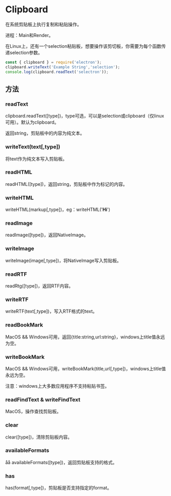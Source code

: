 # Clipboard

在系统剪贴板上执行复制和粘贴操作。

进程：Main和Render。

在Linux上，还有一个selection粘贴板，想要操作该剪切板，你需要为每个函数传递selection参数。

```js
const { clipboard } = require('electron');
clipboard.writeText('Example String','selection');
console.log(clipboard.readText('selectron'));
```

## 方法

### readText

clipboard.readText([type])，type可选，可以是selection或clipboard（仅linux可用）。默认为clipboard。

返回string，剪贴板中的内容为纯文本。

### writeText(text[,type])

将text作为纯文本写入剪贴板。

### readHTML

readHTML([type])，返回string，剪贴板中作为标记的内容。

### writeHTML

writeHTML(markup[,type])，eg：writeHTML('<b>Hi</b>')

### readImage

readImage([type])，返回NativeImage。

### writeImage

writeImage(image[,type])，将NativeImage写入剪贴板。

### readRTF

readRtg([type])，返回RTF内容。

### writeRTF

writeRTF(text[,type])，写入RTF格式的text。


### readBookMark

MacOS && Windows可用，返回{title:string,url:string}，windows上title值永远为空。

### writeBookMark

MacOS && Windows可用，writeBookMark(title,url[,type])，windows上title值永远为空。

注意：windows上大多数应用程序不支持粘贴书签。

### readFindText & writeFindText

MacOS，操作查找剪贴板。

### clear

clear([type])，清除剪贴板内容。

### availableFormats
åå
availableFormats([type])，返回剪贴板支持的格式。

### has

has(format[,type])，剪贴板是否支持指定的format。

